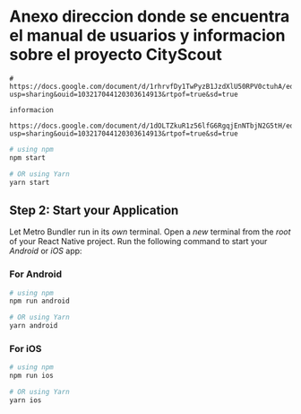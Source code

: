 
# Anexo direccion donde se encuentra el manual de usuarios y informacion sobre el proyecto CityScout
```manual
# https://docs.google.com/document/d/1rhrvfDy1TwPyzB1JzdXlU50RPV0ctuhA/edit?usp=sharing&ouid=103217044120303614913&rtpof=true&sd=true

informacion

https://docs.google.com/document/d/1dOLTZkuR1z56lfG6RgqjEnNTbjN2G5tH/edit?usp=sharing&ouid=103217044120303614913&rtpof=true&sd=true
```


```bash
# using npm
npm start

# OR using Yarn
yarn start
```

## Step 2: Start your Application

Let Metro Bundler run in its _own_ terminal. Open a _new_ terminal from the _root_ of your React Native project. Run the following command to start your _Android_ or _iOS_ app:

### For Android

```bash
# using npm
npm run android

# OR using Yarn
yarn android
```

### For iOS

```bash
# using npm
npm run ios

# OR using Yarn
yarn ios
```
